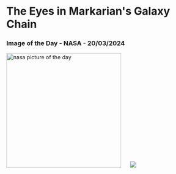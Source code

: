 # The Eyes in Markarian's Galaxy Chain
### Image of the Day - NASA - 20/03/2024
<img src="https://apod.nasa.gov/apod/image/2403/Ngc4438_Selby_960.jpg" alt="nasa picture of the day" width="300"/>&nbsp; &nbsp; &nbsp; <img src="https://github-readme-streak-stats.herokuapp.com/?user=tempo-riz&theme=synthwave" >



  
